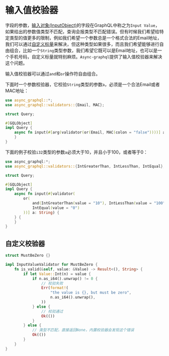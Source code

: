 # 输入值校验器

字段的参数，[输入对象(InputObject)](define_input_object.md)的字段在GraphQL中称之为`Input Value`，如果给出的参数值类型不匹配，查询会报类型不匹配错误。但有时候我们希望给特定类型的值更多的限制，例如我们希望一个参数总是一个格式合法的Email地址，我们可以通过[自定义标量](custom_scalars.md)来解决，但这种类型如果很多，而且我们希望能够进行自由组合，比如一个`String`类型参数，我们希望它既可以是Email地址，也可以是一个手机号码，自定义标量就特别麻烦。`Async-graphql`提供了输入值校验器来解决这个问题。

输入值校验器可以通过`and`和`or`操作符自由组合。

下面时一个参数校验器，它校验`String`类型的参数`a`，必须是一个合法Email或者MAC地址：

```rust
use async_graphql::*;
use async_graphql::validators::{Email, MAC};

struct Query;

#[GQLObject]
impl Query {
    async fn input(#[arg(validator(or(Email, MAC(colon = "false"))))] a: String) {
    }
}
```

下面的例子校验`i32`类型的参数`a`必须大于10，并且小于100，或者等于0：

```rust
use async_graphql:*;
use async_graphql::validators::{IntGreaterThan, IntLessThan, IntEqual};

struct Query;

#[GQLObject]
impl Query {
    async fn input(#[validator(
        or(
            and(IntGreaterThan(value = "10"), IntLessThan(value = "100")),
            IntEqual(value = "0")
        ))] a: String) {
    } {
    }
}
```

## 自定义校验器

```rust
struct MustBeZero {}

impl InputValueValidator for MustBeZero {
    fn is_valid(&self, value: &Value) -> Result<(), String> {
        if let Value::Int(n) = value {
            if n.as_i64().unwrap() != 0 {
                // 校验失败
                Err(format!(
                    "the value is {}, but must be zero",
                    n.as_i64().unwrap(),
                ))
            } else {
                // 校验通过
                Ok(())
            }
        } else {
            // 类型不匹配，直接返回None，内置校验器会发现这个错误
            Ok(())
        }
    }
}
```
